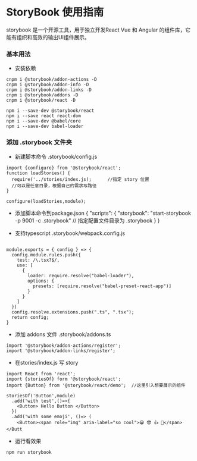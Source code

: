 # StoryBook 使用指南

storybook 是一个开源工具，用于独立开发React Vue 和 Angular 的组件库，它能有组织和高效的输出UI组件展示。

### 基本用法

- 安装依赖

```
cnpm i @storybook/addon-actions -D
cnpm i @storybook/addon-info -D
cnpm i @storybook/addon-links -D
cnpm i @storybook/addons -D
cnpm i @storybook/react -D

npm i --save-dev @storybook/react
npm i --save react react-dom
npm i --save-dev @babel/core
npm i --save-dev babel-loader
```

### 添加 .storybook 文件夹
- 新建脚本命令
.storybook/config.js
```
import {configure} from '@storybook/react';
function loadStories() {
  require('../stories/index.js);      //指定 story 位置
  //可以是任意目录，根据自己的需求写路径
}

configure(loadStories,module);
```

- 添加脚本命令到package.json
{
  "scripts": {
    "storybook": "start-storybook -p 9001 -c .storybook" // 指定配置文件目录为 .storybook
  }
}

- 支持typescript 
.storybook/webpack.config.js
```

module.exports = { config } => {
  config.module.rules.push({
    test: /\.tsx?$/,
    use: [
      {
        loader: require.resolve("babel-loader"),
        options: {
          presets: [require.resolve("babel-preset-react-app")]
        }
      }
    ]
  })
  config.resolve.extensions.push(".ts", ".tsx");
  return config;
}
```
- 添加 addons 文件
.storybook/addons.ts
```
import '@storybook/addon-actions/register';
import '@storybook/addon-links/register';
```

- 在stories/index.js 写 story

```
import React from 'react';
import {storiesOf} form '@storybook/react';
import {Button} from '@storybook/react/demo';  //这里引入想要展示的组件

storiesOf('Button',module)
  .add('with test',()=>{
    <Button> Hello Button </Button>
  })
  .add('with some emoji', ()=> (
    <Button><span role="img" aria-label="so cool">😀 😎 👍 💯</span></Butt
```
- 运行看效果
```
npm run storybook
```
